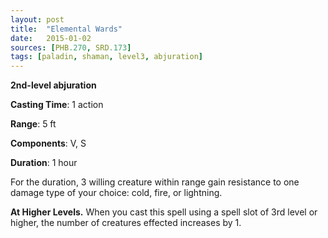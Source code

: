 ```yaml
---
layout: post
title:  "Elemental Wards"
date:   2015-01-02
sources: [PHB.270, SRD.173]
tags: [paladin, shaman, level3, abjuration]
---
```


**2nd-level abjuration**

**Casting Time**: 1 action

**Range**: 5 ft

**Components**: V, S

**Duration**: 1 hour

For the duration, 3 willing creature within range gain resistance to one damage type of your choice: cold, fire, or lightning.

**At Higher Levels.** When you cast this spell using a spell slot of 3rd level or higher, the number of creatures effected increases by 1.
